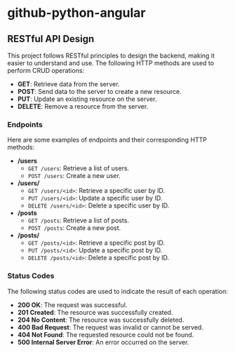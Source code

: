 # github-python-angular

## RESTful API Design

This project follows RESTful principles to design the backend, making it easier to understand and use. The following HTTP methods are used to perform CRUD operations:

- **GET**: Retrieve data from the server.
- **POST**: Send data to the server to create a new resource.
- **PUT**: Update an existing resource on the server.
- **DELETE**: Remove a resource from the server.

### Endpoints

Here are some examples of endpoints and their corresponding HTTP methods:

- **/users**
  - `GET /users`: Retrieve a list of users.
  - `POST /users`: Create a new user.
- **/users/<id>**
  - `GET /users/<id>`: Retrieve a specific user by ID.
  - `PUT /users/<id>`: Update a specific user by ID.
  - `DELETE /users/<id>`: Delete a specific user by ID.
- **/posts**
  - `GET /posts`: Retrieve a list of posts.
  - `POST /posts`: Create a new post.
- **/posts/<id>**
  - `GET /posts/<id>`: Retrieve a specific post by ID.
  - `PUT /posts/<id>`: Update a specific post by ID.
  - `DELETE /posts/<id>`: Delete a specific post by ID.

### Status Codes

The following status codes are used to indicate the result of each operation:

- **200 OK**: The request was successful.
- **201 Created**: The resource was successfully created.
- **204 No Content**: The resource was successfully deleted.
- **400 Bad Request**: The request was invalid or cannot be served.
- **404 Not Found**: The requested resource could not be found.
- **500 Internal Server Error**: An error occurred on the server.
